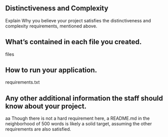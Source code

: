 ## Distinctiveness and Complexity

Explain Why you believe your project satisfies the distinctiveness and complexity requirements, mentioned above.

## What’s contained in each file you created.

files

## How to run your application.
requirements.txt
## Any other additional information the staff should know about your project.
aa
Though there is not a hard requirement here, a README.md in the neighborhood of 500 words is likely a solid target, assuming the other requirements are also satisfied.